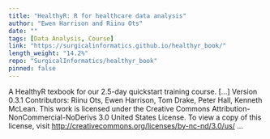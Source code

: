 ```yaml
---
title: "HealthyR: R for healthcare data analysis"
author: "Ewen Harrison and Riinu Ots"
date: ""
tags: [Data Analysis, Course]
link: "https://surgicalinformatics.github.io/healthyr_book/"
length_weight: "14.2%"
repo: "SurgicalInformatics/healthyr_book"
pinned: false
---
```


A HealthyR texbook for our 2.5-day quickstart training course. [...] Version 0.3.1 Contributors: Riinu Ots, Ewen Harrison, Tom Drake, Peter Hall, Kenneth McLean. This work is licensed under the Creative Commons Attribution-NonCommercial-NoDerivs 3.0 United States License. To view a copy of this license, visit http://creativecommons.org/licenses/by-nc-nd/3.0/us/ ...
